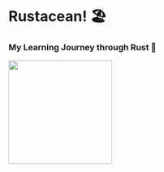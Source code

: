 # Rustacean! :beach_umbrella:
### My Learning Journey through Rust :crab:

<img src="https://media.tenor.com/Gi9vQtqzytYAAAAd/crab-dance.gif" height="204" />
